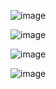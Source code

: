 ![image](https://github.com/user-attachments/assets/1603f097-2095-4c4b-a760-bb4d49401688)

![image](https://github.com/user-attachments/assets/6423d48a-7ce4-4a34-acfa-6842604de866)

![image](https://github.com/user-attachments/assets/34151793-cee5-4045-b7ba-96d4707eab9f)

![image](https://github.com/user-attachments/assets/7eea77f5-6b4d-4cd2-8b53-90ce35004aea)




